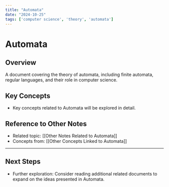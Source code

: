 ```yaml
---
title: "Automata"
date: "2024-10-25"
tags: ['computer science', 'theory', 'automata']
---
```


# Automata

## Overview

A document covering the theory of automata, including finite automata, regular languages, and their role in computer science.

## Key Concepts

- Key concepts related to Automata will be explored in detail.
  
## Reference to Other Notes

- Related topic: [[Other Notes Related to Automata]]
- Concepts from: [[Other Concepts Linked to Automata]]
---

## Next Steps

- Further exploration: Consider reading additional related documents to expand on the ideas presented in Automata.
